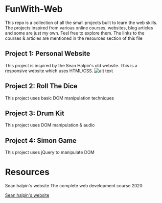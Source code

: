 # FunWith-Web
This repo is a collection of all the small projects built to learn the web skills. The projects inspired from various online courses, websites, blog articles and some are just my own. Feel free to explore them. The links to the courses & articles are mentioned in the resources section of this file

## Project 1: Personal Website
This project is inspired by the Sean Halpin's old website. This is a responsive website which uses HTML/CSS.
![alt text][site]

## Project 2: Roll The Dice
This project uses  basic DOM manipulation techniques

## Project 3: Drum Kit
This project uses DOM manipulation & audio

## Project 4: Simon Game
This project uses jQuery to manipulate DOM 

# Resources

Sean halpin's website
The complete web development course 2020
<!-- links -->

[Sean halpin's website](www.seanhalpin.design)

[The complete web development course 2020]: https://www.appbrewery.co/p/the-complete-web-development-course


[site]: https://github.com/